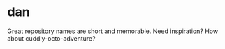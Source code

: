 # dan
Great repository names are short and memorable. Need inspiration? How about cuddly-octo-adventure?
